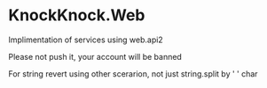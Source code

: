 # KnockKnock.Web
Implimentation of services using web.api2


Please not push it, your account will be banned

For string revert using other scerarion, not just string.split by ' ' char
